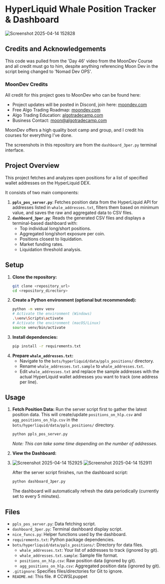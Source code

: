 # HyperLiquid Whale Position Tracker & Dashboard

![Screenshot 2025-04-14 152828](https://github.com/user-attachments/assets/08d8f8e5-4219-4f42-a1e6-2faf50e47916)




## Credits and Acknowledgements

This code was pulled from the 'Day 46' video from the MoonDev Course and all credit must go to him, despite anything referencing Moon Dev in the script being changed to 'Nomad Dev OPS'.

### MoonDev Credits

All credit for this project goes to MoonDev who can be found here:

- Project updates will be posted in Discord, join here: [moondev.com](https://moondev.com)
- Free Algo Trading Roadmap: [moondev.com](https://moondev.com)
- Algo Trading Education: [algotradecamp.com](https://algotradecamp.com)
- Business Contact: moon@algotradecamp.com

MoonDev offers a high quality boot camp and group, and I credit his courses for everything I've done.

The screenshots in this repository are from the `dashboard_3per.py` terminal interface.

## Project Overview

This project fetches and analyzes open positions for a list of specified wallet addresses on the HyperLiquid DEX.

It consists of two main components:

1. **`ppls_pos_server.py`**: Fetches position data from the HyperLiquid API for addresses listed in `whale_addresses.txt`, filters them based on minimum value, and saves the raw and aggregated data to CSV files.
2. **`dashboard_3per.py`**: Reads the generated CSV files and displays a terminal-based dashboard with:
   - Top individual long/short positions.
   - Aggregated long/short exposure per coin.
   - Positions closest to liquidation.
   - Market funding rates.
   - Liquidation threshold analysis.

## Setup

1.  **Clone the repository:**
    ```bash
    git clone <repository_url>
    cd <repository_directory>
    ```
2.  **Create a Python environment (optional but recommended):**
    ```bash
    python -m venv venv
    # Activate the environment (Windows)
    .\venv\Scripts\activate
    # Activate the environment (macOS/Linux)
    source venv/bin/activate
    ```
3.  **Install dependencies:**
    ```bash
    pip install -r requirements.txt
    ```
4.  **Prepare `whale_addresses.txt`:**
    *   Navigate to the `bots/hyperliquid/data/ppls_positions/` directory.
    *   Rename `whale_addresses.txt.sample` to `whale_addresses.txt`.
    *   Edit `whale_addresses.txt` and replace the sample addresses with the actual HyperLiquid wallet addresses you want to track (one address per line).

## Usage

1.  **Fetch Position Data:**
    Run the server script first to gather the latest position data. This will create/update `positions_on_hlp.csv` and `agg_positions_on_hlp.csv` in the `bots/hyperliquid/data/ppls_positions/` directory.
    ```bash
    python ppls_pos_server.py
    ```
    *Note: This can take some time depending on the number of addresses.*

2.  **View the Dashboard:**
3.  ![Screenshot 2025-04-14 152925](https://github.com/user-attachments/assets/988c3d9d-2409-4d8b-b9a5-9cb5074e3d36)
![Screenshot 2025-04-14 152911](https://github.com/user-attachments/assets/970bfb28-c47d-44fb-b3d3-f5dc862fa2c1)

    After the server script finishes, run the dashboard script:
    ```bash
    python dashboard_3per.py
    ```
    The dashboard will automatically refresh the data periodically (currently set to every 5 minutes).

## Files

*   `ppls_pos_server.py`: Data fetching script.
*   `dashboard_3per.py`: Terminal dashboard display script.
*   `nice_funcs.py`: Helper functions used by the dashboard.
*   `requirements.txt`: Python package dependencies.
*   `bots/hyperliquid/data/ppls_positions/`: Directory for data files.
    *   `whale_addresses.txt`: Your list of addresses to track (ignored by git).
    *   `whale_addresses.txt.sample`: Sample file format.
    *   `positions_on_hlp.csv`: Raw position data (ignored by git).
    *   `agg_positions_on_hlp.csv`: Aggregated position data (ignored by git).
*   `.gitignore`: Specifies files/directories for Git to ignore.
*   `README.md`: This file.
#   C C _ W S L _ p u p p e t  
 